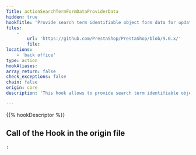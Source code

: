 ```yaml
---
Title: actionSearchTermFormDataProviderData
hidden: true
hookTitle: 'Provide search term identifiable object form data for update'
files:
    -
        url: 'https://github.com/PrestaShop/PrestaShop/blob/9.0.x/'
        file: 
locations:
    - 'back office'
type: action
hookAliases: 
array_return: false
check_exceptions: false
chain: false
origin: core
description: 'This hook allows to provide search term identifiable object form data which will prefill the form in update/edition page'

---
```


{{% hookDescriptor %}}

## Call of the Hook in the origin file

```php
;
```
